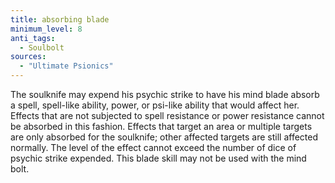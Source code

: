 ```yaml
---
title: absorbing blade
minimum_level: 8
anti_tags:
  - Soulbolt
sources:
  - "Ultimate Psionics"
---
```


The soulknife may expend his psychic strike to have his mind blade absorb a spell, spell-like ability, power, or psi-like ability that would affect her. Effects that are not subjected to spell resistance or power resistance cannot be absorbed in this fashion. Effects that target an area or multiple targets are only absorbed for the soulknife; other affected targets are still affected normally. The level of the effect cannot exceed the number of dice of psychic strike expended. This blade skill may not be used with the mind bolt.

